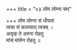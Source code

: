 +++
title = "०३ लोम लोम्ना सम्"

+++
लोम लोम्ना सं धीयतां  
त्वचा सं कल्पयात् त्वचम् ।  
असृक् ते अस्ना रोहतु  
मांसं मांसेन रोहतु ॥